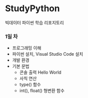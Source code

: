 # StudyPython
빅데이터 파이썬 학습 리포지토리



### 1일 차
- 프로그래밍 이해
- 파이썬 설치, Visual Studio Code 설치
- 개발 환경 
- 기본 문법
  - 콘솔 출력 Hello World
  - 사칙 연산
  - type() 함수
  - int(), float() 형변환 함수


